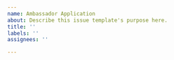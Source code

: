 ```yaml
---
name: Ambassador Application
about: Describe this issue template's purpose here.
title: ''
labels: ''
assignees: ''

---
```



